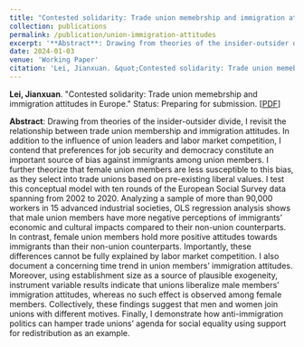```yaml
---
title: "Contested solidarity: Trade union memebrship and immigration attitudes in Europe"
collection: publications
permalink: /publication/union-immigration-attitudes
excerpt: '**Abstract**: Drawing from theories of the insider-outsider divide, I revisit the relationship between trade union membership and immigration attitudes. In addition to the influence of union leaders and labor market competition, I contend that preferences for job security and democracy constitute an important source of bias against immigrants among union members. I further theorize that female union members are less susceptible to this bias, as they select into trade unions based on pre-existing liberal values. I test this conceptual model with ten rounds of the European Social Survey data spanning from 2002 to 2020. Analyzing a sample of more than 90,000 workers in 15 advanced industrial societies, OLS regression analysis shows that male union members have more negative perceptions of immigrants’ economic and cultural impacts compared to their non-union counterparts. In contrast, female union members hold more positive attitudes towards immigrants than their non-union counterparts. Importantly, these differences cannot be fully explained by labor market competition. I also document a concerning time trend in union members’ immigration attitudes. Moreover, using establishment size as a source of plausible exogeneity, instrument variable results indicate that unions liberalize male members’ immigration attitudes, whereas no such effect is observed among female members. Collectively, these findings suggest that men and women join unions with different motives. Finally, I demonstrate how anti-immigration politics can hamper trade unions’ agenda for social equality using support for redistribution as an example.'
date: 2024-01-03
venue: 'Working Paper'
citation: 'Lei, Jianxuan. &quot;Contested solidarity: Trade union memebrship and immigration attitudes in Europe.&quot; Status: Preparing for submission. <a href="https://jianxuan-lei.github.io/files/paper_immigration.pdf">&#091;PDF&#093;</a>'
---
```

**Lei, Jianxuan**. "Contested solidarity: Trade union memebrship and immigration attitudes in Europe." Status: Preparing for submission. \[[PDF](https://jianxuan-lei.github.io/files/paper_immigration.pdf)\]

**Abstract**: Drawing from theories of the insider-outsider divide, I revisit the relationship between trade union membership and immigration attitudes. In addition to the influence of union leaders and labor market competition, I contend that preferences for job security and democracy constitute an important source of bias against immigrants among union members. I further theorize that female union members are less susceptible to this bias, as they select into trade unions based on pre-existing liberal values. I test this conceptual model with ten rounds of the European Social Survey data spanning from 2002 to 2020. Analyzing a sample of more than 90,000 workers in 15 advanced industrial societies, OLS regression analysis shows that male union members have more negative perceptions of immigrants’ economic and cultural impacts compared to their non-union counterparts. In contrast, female union members hold more positive attitudes towards immigrants than their non-union counterparts. Importantly, these differences cannot be fully explained by labor market competition. I also document a concerning time trend in union members’ immigration attitudes. Moreover, using establishment size as a source of plausible exogeneity, instrument variable results indicate that unions liberalize male members’ immigration attitudes, whereas no such effect is observed among female members. Collectively, these findings suggest that men and women join unions with different motives. Finally, I demonstrate how anti-immigration politics can hamper trade unions’ agenda for social equality using support for redistribution as an example.

